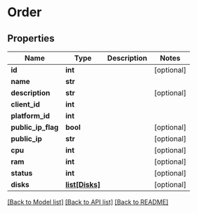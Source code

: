 # Order

## Properties
Name | Type | Description | Notes
------------ | ------------- | ------------- | -------------
**id** | **int** |  | [optional] 
**name** | **str** |  | 
**description** | **str** |  | [optional] 
**client_id** | **int** |  | 
**platform_id** | **int** |  | 
**public_ip_flag** | **bool** |  | [optional] 
**public_ip** | **str** |  | [optional] 
**cpu** | **int** |  | [optional] 
**ram** | **int** |  | [optional] 
**status** | **int** |  | [optional] 
**disks** | [**list[Disks]**](Disks.md) |  | [optional] 

[[Back to Model list]](../README.md#documentation-for-models) [[Back to API list]](../README.md#documentation-for-api-endpoints) [[Back to README]](../README.md)

